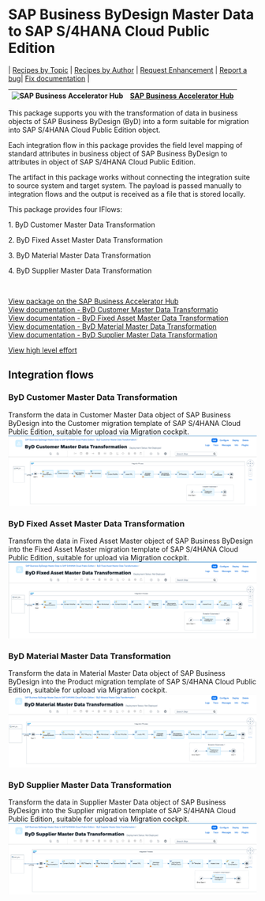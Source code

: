 # SAP Business ByDesign Master Data to SAP S/4HANA Cloud Public Edition

\| [Recipes by Topic](../../readme.md ) \| [Recipes by Author](../../author.md ) \| [Request Enhancement](https://github.com/SAP-samples/cloud-integration-flow/issues/new?assignees=&labels=Recipe%20Fix,enhancement&template=recipe-request.md&title=Improve%20Enabling%20Exactly%20Once%20in%20Order%20via%20Cloud%20Integration) \| [Report a bug](https://github.com/SAP-samples/cloud-integration-flow/issues/new?assignees=&labels=Recipe%20Fix,bug&template=bug_report.md&title=Issue%20with%20Enabling%20Exactly%20Once%20in%20Order%20via%20Cloud%20Integration)\| [Fix documentation](https://github.com/SAP-samples/cloud-integration-flow/issues/new?assignees=&labels=Recipe%20Fix,documentation&template=bug_report.md&title=Docu%20fix%20Enabling%20Exactly%20Once%20in%20Order%20via%20Cloud%20Integration) \| 

 ![SAP Business Accelerator Hub](https://github.com/SAPAPIBusinessHub.png?size=50 ) | [SAP Business Accelerator Hub](https://api.sap.com/allcommunity) | 
 ----|----| 

<p>This package supports you with the transformation of data in business objects of SAP Business ByDesign (ByD) into a form suitable for migration into SAP S/4HANA Cloud Public Edition object.

Each integration flow in this package provides the field level mapping of standard attributes in business object of SAP Business ByDesign to attributes in object of SAP S/4HANA Cloud Public Edition.

The artifact in this package works without connecting the integration suite to source system and target system. The payload is passed manually to integration flows and the output is received as a file that is stored locally.
</p>
<p>This package provides four IFlows:</p>
<p>1. ByD Customer Master Data Transformation&nbsp;</p>
<p>2. ByD Fixed Asset Master Data Transformation&nbsp;</p>
<p>3. ByD Material Master Data Transformation&nbsp;</p>
<p>4. ByD Supplier Master Data Transformation&nbsp;</p>
<p>&nbsp;</p>

[View package on the SAP Business Accelerator Hub](https://api.sap.com/package/SAPBusinessByDesignMasterDatatoSAPS4HANACloudPublicEdition)\
[View documentation - ByD Customer Master Data Transformatio](ConfigurationGuide-ByDCustomerMasterDataTransformation.pdf)\
[View documentation - ByD Fixed Asset Master Data Transformation](ConfigurationGuide-ByDFixedAssetMasterDataTransformation.pdf)\
[View documentation - ByD Material Master Data Transformation](ConfigurationGuide-ByDMaterialMasterDataTransformation.pdf)\
[View documentation - ByD Supplier Master Data Transformation](ConfigurationGuide-ByDSupplierMasterDataTransformation.pdf)


[View high level effort](effort.md)

## Integration flows
### ByD Customer Master Data Transformation
Transform the data in Customer Master Data object of SAP Business ByDesign into the Customer migration template of SAP S/4HANA Cloud Public Edition, suitable for upload via Migration cockpit. \
 ![input-image](ByDCustomerMasterDataTransformation.png)
### ByD Fixed Asset Master Data Transformation
Transform the data in Fixed Asset Master object of SAP Business ByDesign into the Fixed Asset Master migration template of SAP S/4HANA Cloud Public Edition, suitable for upload via Migration cockpit. \
 ![input-image](ByDFixedAssetMasterDataTransformationn.png)
### ByD Material Master Data Transformation
Transform the data in Material Master Data object of SAP Business ByDesign into the Product migration template of SAP S/4HANA Cloud Public Edition, suitable for upload via Migration cockpit. \
 ![input-image](ByDMaterialMasterDataTransformation.png)
 ### ByD Supplier Master Data Transformation
Transform the data in Supplier Master Data object of SAP Business ByDesign into the Supplier migration template of SAP S/4HANA Cloud Public Edition, suitable for upload via Migration cockpit. \
 ![input-image](ByDSupplierMasterDataTransformation.png)
